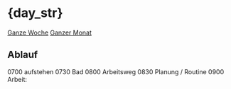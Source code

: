 # {day_str}

[Ganze Woche](/journal/{year}-w{week})
[Ganzer Monat](/journal/{year}-{month})

## Ablauf

0700 aufstehen
0730 Bad
0800 Arbeitsweg
0830 Planung / Routine
0900 Arbeit: 


